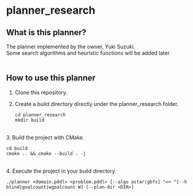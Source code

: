 # planner_research
## What is this planner?
The planner implemented by the owner, Yuki Suzuki.  <br>
Some search algorithms and heuristic functions will be added later. <br>
<br>

## How to use this planner
1. Clone this repository. <br>
2. Create a build directory directly under the planner_research folder. <br>
    
    ```{bash}
    cd planner_research
    mkdir build
    ```
<br>
3. Build the project with CMake. <br>

    cd build
    cmake .. && cmake --build . -j
    
<br>
4. Execute the project in your build directory. <br>

    ./planner <domain.pddl> <problem.pddl> [--algo astar|gbfs] "<< "[--h blind|goalcount|wgoalcount W] [--plan-dir <DIR>]

<br>